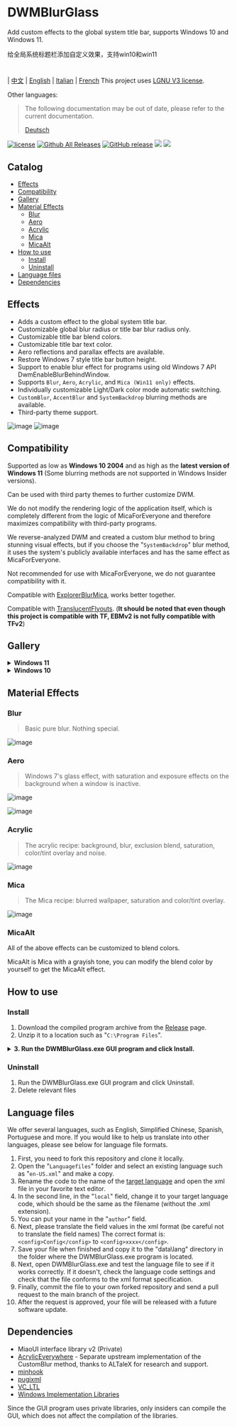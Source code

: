 # DWMBlurGlass
Add custom effects to the global system title bar, supports Windows 10 and Windows 11.

给全局系统标题栏添加自定义效果，支持win10和win11
#
| [中文](/README_ZH.md) | [English](/README.md) | [Italian](/README_IT.md) | [French](/README_FR.md)
This project uses [LGNU V3 license](/COPYING.LESSER).

Other languages:
> The following documentation may be out of date, please refer to the current documentation.
>
> [Deutsch](/README_DE.md)


[![license](https://img.shields.io/github/license/Maplespe/DWMBlurGlass.svg)](https://www.gnu.org/licenses/lgpl-3.0.en.html)
[![Github All Releases](https://img.shields.io/github/downloads/Maplespe/DWMBlurGlass/total.svg)](https://github.com/Maplespe/DWMBlurGlass/releases)
[![GitHub release](https://img.shields.io/github/release/Maplespe/DWMBlurGlass.svg)](https://github.com/Maplespe/DWMBlurGlass/releases/latest)
<img src="https://img.shields.io/badge/language-c++-F34B7D.svg"/>
<img src="https://img.shields.io/github/last-commit/Maplespe/DWMBlurGlass.svg"/>  

## Catalog
- [Effects](#effects)
- [Compatibility](#compatibility)
- [Gallery](#gallery)
- [Material Effects](#material-effects)
  - [Blur](#blur)
  - [Aero](#aero)
  - [Acrylic](#acrylic)
  - [Mica](#mica)
  - [MicaAlt](#micaalt)
- [How to use](#how-to-use)
  - [Install](#install)
  - [Uninstall](#uninstall)
- [Language files](#language-files)
- [Dependencies](#dependencies)

## Effects
* Adds a custom effect to the global system title bar.
* Customizable global blur radius or title bar blur radius only.
* Customizable title bar blend colors.
* Customizable title bar text color.
* Aero reflections and parallax effects are available.
* Restore Windows 7 style title bar button height.
* Support to enable blur effect for programs using old Windows 7 API DwmEnableBlurBehindWindow.
* Supports `Blur`, `Aero`, `Acrylic`, and `Mica (Win11 only)` effects.
* Individually customizable Light/Dark color mode automatic switching.
* `CustomBlur`, `AccentBlur` and `SystemBackdrop` blurring methods are available.
* Third-party theme support.

![image](/Screenshot/001701.png)
![image](/Screenshot/10307.png)

## Compatibility
Supported as low as **Windows 10 2004** and as high as the **latest version of Windows 11** (Some blurring methods are not supported in Windows Insider versions).

Can be used with third party themes to further customize DWM.

We do not modify the rendering logic of the application itself, which is completely different from the logic of MicaForEveryone and therefore maximizes compatibility with third-party programs.

We reverse-analyzed DWM and created a custom blur method to bring stunning visual effects, but if you choose the "`SystemBackdrop`" blur method, it uses the system's publicly available interfaces and has the same effect as MicaForEveryone.

Not recommended for use with MicaForEveryone, we do not guarantee compatibility with it.

Compatible with [ExplorerBlurMica](https://github.com/Maplespe/ExplorerBlurMica), works better together.

Compatible with [TranslucentFlyouts](https://github.com/ALTaleX531/TranslucentFlyouts). (**It should be noted that even though this project is compatible with TF, EBMv2 is not fully compatible with TFv2**)

## Gallery
<details><summary><b>Windows 11</b></summary>
  
![image](/Screenshot/10307.png)

![image](/Screenshot/102134.png)

> Enable "Override DWMAPI mica effect (win11)"

![image](/Screenshot/013521.png)
</details>

<details><summary><b>Windows 10</b></summary>

![image](/Screenshot/001701.png)

![image](/Screenshot/100750.png)

Using third-party themes

> Enable "Extend effects to borders (win10)"

> Enable "Aero reflection effect (win10)"

> Enable "Reduce title bar button height (win7 style)"

![image](/Screenshot/025410.png)

</details>

## Material Effects
### Blur
> Basic pure blur. Nothing special.

![image](/Screenshot/blur.png)

### Aero
> Windows 7's glass effect, with saturation and exposure effects on the background when a window is inactive.

![image](/Screenshot/aero.png)

![image](/Screenshot/aero_inactive.png)

### Acrylic
> The acrylic recipe: background, blur, exclusion blend, saturation, color/tint overlay and noise.

![image](/Screenshot/acrylic.png)

### Mica
> The Mica recipe: blurred wallpaper, saturation and color/tint overlay.

![image](/Screenshot/mica.png)

### MicaAlt
All of the above effects can be customized to blend colors.

MicaAlt is Mica with a grayish tone, you can modify the blend color by yourself to get the MicaAlt effect.

## How to use

### Install
1. Download the compiled program archive from the [Release](https://github.com/Maplespe/DWMBlurGlass/releases) page.
2. Unzip it to a location such as "`C:\Program Files`".
<details><summary><b>3. Run the DWMBlurGlass.exe GUI program and click Install.</b></summary>

![image](/Screenshot/012746.png)

>If nothing happens when you click Install, then you need to click on the Symbols page and click Download.

>**You may receive a notification about missing symbols in the future, especially after system updates.**

![image](/Screenshot/012924.png)

</details>

### Uninstall
1. Run the DWMBlurGlass.exe GUI program and click Uninstall.
2. Delete relevant files

## Language files
We offer several languages, such as English, Simplified Chinese, Spanish, Portuguese and more.
If you would like to help us translate into other languages, please see below for language file formats.

1. First, you need to fork this repository and clone it locally.
2. Open the "`Languagefiles`" folder and select an existing language such as "`en-US.xml`" and make a copy.
3. Rename the code to the name of the [target language](https://learn.microsoft.com/en-us/windows/win32/intl/locale-names) and open the xml file in your favorite text editor.
4. In the second line, in the "`local`" field, change it to your target language code, which should be the same as the filename (without the .xml extension).
5. You can put your name in the "`author`" field.
6. Next, please translate the field values in the xml format (be careful not to translate the field names) The correct format is:`<config>Config</config>` to `<config>xxxx</config>`.
7. Save your file when finished and copy it to the "data\lang" directory in the folder where the DWMBlurGlass.exe program is located.
8. Next, open DWMBlurGlass.exe and test the language file to see if it works correctly. If it doesn't, check the language code settings and check that the file conforms to the xml format specification.
9. Finally, commit the file to your own forked repository and send a pull request to the main branch of the project.
10. After the request is approved, your file will be released with a future software update.
   

## Dependencies
* MiaoUI interface library v2 (Private)
* [AcrylicEverywhere](https://github.com/ALTaleX531/AcrylicEverywhere) - Separate upstream implementation of the CustomBlur method, thanks to ALTaleX for research and support.
* [minhook](https://github.com/m417z/minhook)
* [pugixml](https://github.com/zeux/pugixml)
* [VC_LTL](https://github.com/Chuyu-Team/VC-LTL5)
* [Windows Implementation Libraries](https://github.com/Microsoft/wil)

Since the GUI program uses private libraries, only insiders can compile the GUI, which does not affect the compilation of the libraries.
